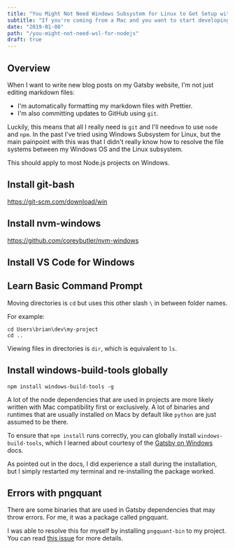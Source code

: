 ```yaml
---
title: "You Might Not Need Windows Subsystem for Linux to Get Setup with Node.js"
subtitle: "If you're coming from a Mac and you want to start developing on a Windows machine, here's how I setup my PC to create a development setup that I'm pretty happy with."
date: "2019-01-08"
path: "/you-might-not-need-wsl-for-nodejs"
draft: true
---
```


## Overview

When I want to write new blog posts on my Gatsby website, I'm not just editing markdown files:

- I'm automatically formatting my markdown files with Prettier.
- I'm also committing updates to GitHub using `git`.

Luckily, this means that all I really need is `git` and I'll need`nvm` to use `node` and `npm`. In the past I've tried using Windows Subsystem for Linux, but the main painpoint with this was that I didn't really know how to resolve the file systems between my Windows OS and the Linux subsystem.

This should apply to most Node.js projects on Windows.

## Install git-bash

https://git-scm.com/download/win

## Install nvm-windows

https://github.com/coreybutler/nvm-windows

## Install VS Code for Windows

## Learn Basic Command Prompt

Moving directories is `cd` but uses this other slash `\` in between folder names.

For example:

```
cd Users\brian\dev\my-project
cd ..
```

Viewing files in directories is `dir`, which is equivalent to `ls`.

## Install windows-build-tools globally

```
npm install windows-build-tools -g
```

A lot of the node dependencies that are used in projects are more likely written with Mac compatibility first or exclusively. A lot of binaries and runtimes that are usually installed on Macs by default like `python` are just assumed to be there.

To ensure that `npm install` runs correctly, you can globally install `windows-build-tools`, which I learned about courtesy of the [Gatsby on Windows](https://www.gatsbyjs.org/docs/gatsby-on-windows/) docs.

As pointed out in the docs, I did experience a stall during the installation, but I simply restarted my terminal and re-installing the package worked.

## Errors with pngquant

There are some binaries that are used in Gatsby dependencies that may throw errors. For me, it was a package called pngquant.

I was able to resolve this for myself by installing `pngquant-bin` to my project.
You can read [this issue](https://github.com/gruntjs/grunt-contrib-imagemin/issues/96#issuecomment-42759424) for more details.
